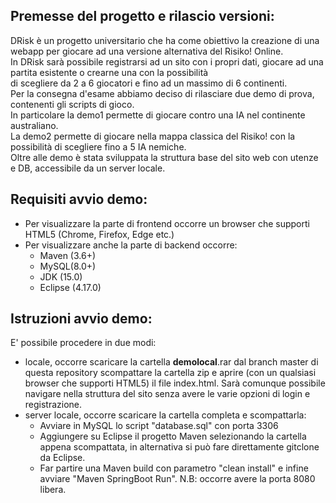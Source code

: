 ## Premesse del progetto e rilascio versioni: ##
DRisk è un progetto universitario che ha come obiettivo la creazione di una webapp per giocare ad una versione alternativa del Risiko! Online.<br>
In DRisk sarà possibile registrarsi ad un sito con i propri dati, giocare ad una partita esistente o crearne una con la possibilità<br>
di scegliere da 2 a 6 giocatori e fino ad un massimo di 6 continenti.<br>
Per la consegna d'esame abbiamo deciso di rilasciare due demo di prova, contenenti gli scripts di gioco. <br>
In particolare la demo1 permette di giocare contro una IA nel continente australiano.<br>
La demo2 permette di giocare nella mappa classica del Risiko! con la possibilità di scegliere fino a 5 IA nemiche.<br>
Oltre alle demo è stata sviluppata la struttura base del sito web con utenze e DB, accessibile da un server locale.<br>
## Requisiti avvio demo: ##
- Per visualizzare la parte di frontend occorre un browser che supporti HTML5 (Chrome, Firefox, Edge etc.)
- Per visualizzare anche la parte di backend occorre:
	- Maven (3.6+)
	- MySQL(8.0+)
	- JDK (15.0)
	- Eclipse (4.17.0)
## Istruzioni avvio demo: ##
E' possibile procedere in due modi:
 - locale, occorre scaricare la cartella <b>demolocal</b>.rar dal branch master di questa repository
   scompattare la cartella zip e aprire (con un qualsiasi browser che supporti HTML5) il file index.html.
   Sarà comunque possibile navigare nella struttura del sito senza avere le varie opzioni di login e registrazione.
- server locale, occorre scaricare la cartella completa e scompattarla:
    - Avviare in MySQL lo script "database.sql" con porta 3306
    - Aggiungere su Eclipse il progetto Maven selezionando la cartella appena scompattata, in alternativa si può fare direttamente gitclone da Eclipse.
    - Far partire una Maven build con parametro "clean install" e infine avviare "Maven SpringBoot Run".
   N.B: occorre avere la porta 8080 libera.
